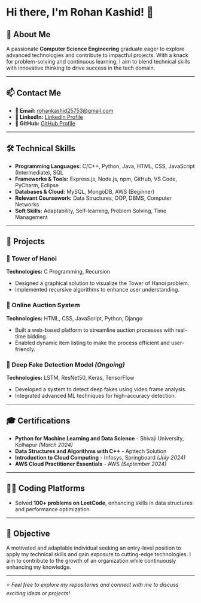 
# Hi there, I'm Rohan Kashid! 👋  

## 🚀 About Me
A passionate **Computer Science Engineering** graduate eager to explore advanced technologies and contribute to impactful projects. With a knack for problem-solving and continuous learning, I aim to blend technical skills with innovative thinking to drive success in the tech domain.

---

## 📫 Contact Me
- **📧 Email:** [rohankashid25753@gmail.com](mailto:rohankashid25753@gmail.com)  
- **🔗 LinkedIn:** [LinkedIn Profile](#)  
- **📂 GitHub:** [GitHub Profile](#)  

---

## 🛠️ Technical Skills
- **Programming Languages:** C/C++, Python, Java, HTML, CSS, JavaScript (Intermediate), SQL  
- **Frameworks & Tools:** Express.js, Node.js, npm, GitHub, VS Code, PyCharm, Eclipse  
- **Databases & Cloud:** MySQL, MongoDB, AWS (Beginner)  
- **Relevant Coursework:** Data Structures, OOP, DBMS, Computer Networks  
- **Soft Skills:** Adaptability, Self-learning, Problem Solving, Time Management  

---

## 💼 Projects
### 🔹 Tower of Hanoi  
**Technologies:** C Programming, Recursion  
- Designed a graphical solution to visualize the Tower of Hanoi problem.  
- Implemented recursive algorithms to enhance user understanding.  

### 🔹 Online Auction System  
**Technologies:** HTML, CSS, JavaScript, Python, Django  
- Built a web-based platform to streamline auction processes with real-time bidding.  
- Enabled dynamic item listing to make the process efficient and user-friendly.  

### 🔹 Deep Fake Detection Model *(Ongoing)*  
**Technologies:** LSTM, ResNet50, Keras, TensorFlow  
- Developed a system to detect deep fakes using video frame analysis.  
- Integrated advanced ML techniques for high-accuracy detection.  

---

## 🎓 Certifications
- **Python for Machine Learning and Data Science** - Shivaji University, Kolhapur *(March 2024)*  
- **Data Structures and Algorithms with C++** - Apttech Solution  
- **Introduction to Cloud Computing** - Infosys, Springboard *(July 2024)*  
- **AWS Cloud Practitioner Essentials** - AWS *(September 2024)*  

---

## 🧑‍💻 Coding Platforms
- Solved **100+ problems on LeetCode**, enhancing skills in data structures and performance optimization.  

---

## 🌟 Objective
A motivated and adaptable individual seeking an entry-level position to apply my technical skills and gain exposure to cutting-edge technologies. I aim to contribute to the growth of an organization while continuously enhancing my knowledge.  

---

⭐️ *Feel free to explore my repositories and connect with me to discuss exciting ideas or projects!*
<!--
**Rohankashid/Rohankashid** is a ✨ _special_ ✨ repository because its `README.md` (this file) appears on your GitHub profile.

Here are some ideas to get you started:

- 🔭 I’m currently working on ...
- 🌱 I’m currently learning ...
- 👯 I’m looking to collaborate on ...
- 🤔 I’m looking for help with ...
- 💬 Ask me about ...
- 📫 How to reach me: ...
- 😄 Pronouns: ...
- ⚡ Fun fact: ...
-->
